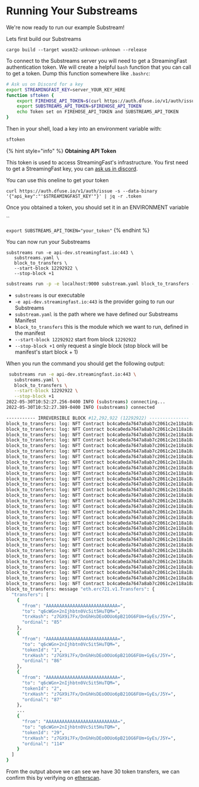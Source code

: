 # Running Your Substreams

We're now ready to run our example Substream!

Lets first build our Substreams

```
cargo build --target wasm32-unknown-unknown --release
```

To connect to the Substreams server you will need to get a StreamingFast authentication token. We will create a helpful `bash` function that you can call to get a token. Dump this function somewhere like `.bashrc`:

```bash
# Ask us on Discord for a key
export STREAMINGFAST_KEY=server_YOUR_KEY_HERE  
function sftoken {
    export FIREHOSE_API_TOKEN=$(curl https://auth.dfuse.io/v1/auth/issue -s --data-binary '{"api_key":"'$STREAMINGFAST_KEY'"}' | jq -r .token)
	export SUBSTREAMS_API_TOKEN=$FIREHOSE_API_TOKEN
    echo Token set on FIREHOSE_API_TOKEN and SUBSTREAMS_API_TOKEN
}
```

Then in your shell, load a key into an environment variable with:

```bash
sftoken
```

{% hint style="info" %}
**Obtaining API Token**

This token is used to access StreamingFast's infrastructure. You first need to get a StreamingFast key, you can [ask us in discord](https://discord.gg/jZwqxJAvRs).

You can use this oneline to get your token



`curl https://auth.dfuse.io/v1/auth/issue -s --data-binary '{"api_key":"'$STREAMINGFAST_KEY'"}' | jq -r .token`



Once you obtained a token, you should set it in an ENVIRONMENT variable

``

`export SUBSTREAMS_API_TOKEN="your_token"`
{% endhint %}

You can now run your Substreams

```
substreams run -e api-dev.streamingfast.io:443 \
   substreams.yaml \
   block_to_transfers \
   --start-block 12292922 \
   --stop-block +1
```

```bash
substreams run -p -e localhost:9000 substream.yaml block_to_transfers --start-block 12370550 --stop-block +1Let's break down everything happening above.
```

* `substreams` is our executable
* `-e api-dev.streamingfast.io:443` is the provider going to run our Substreams
* `substream.yaml` is the path where we have defined our Substreams Manifest
* `block_to_transfers` this is the module which we want to run, defined in the manifest
* `--start-block 12292922` start from block `12292922`
* `--stop-block +1` only request a single block (stop block will be manifest's start block + 1)

When you run the command you should get the following output:

```bash
 substreams run -e api-dev.streamingfast.io:443 \
   substreams.yaml \
   block_to_transfers \
   --start-block 12292922 \
   --stop-block +1
2022-05-30T10:52:27.256-0400 INFO (substreams) connecting...
2022-05-30T10:52:27.389-0400 INFO (substreams) connected

----------- IRREVERSIBLE BLOCK #12,292,922 (12292922) ---------------
block_to_transfers: log: NFT Contract bc4ca0eda7647a8ab7c2061c2e118a18a936f13d invoked
block_to_transfers: log: NFT Contract bc4ca0eda7647a8ab7c2061c2e118a18a936f13d invoked
block_to_transfers: log: NFT Contract bc4ca0eda7647a8ab7c2061c2e118a18a936f13d invoked
block_to_transfers: log: NFT Contract bc4ca0eda7647a8ab7c2061c2e118a18a936f13d invoked
block_to_transfers: log: NFT Contract bc4ca0eda7647a8ab7c2061c2e118a18a936f13d invoked
block_to_transfers: log: NFT Contract bc4ca0eda7647a8ab7c2061c2e118a18a936f13d invoked
block_to_transfers: log: NFT Contract bc4ca0eda7647a8ab7c2061c2e118a18a936f13d invoked
block_to_transfers: log: NFT Contract bc4ca0eda7647a8ab7c2061c2e118a18a936f13d invoked
block_to_transfers: log: NFT Contract bc4ca0eda7647a8ab7c2061c2e118a18a936f13d invoked
block_to_transfers: log: NFT Contract bc4ca0eda7647a8ab7c2061c2e118a18a936f13d invoked
block_to_transfers: log: NFT Contract bc4ca0eda7647a8ab7c2061c2e118a18a936f13d invoked
block_to_transfers: log: NFT Contract bc4ca0eda7647a8ab7c2061c2e118a18a936f13d invoked
block_to_transfers: log: NFT Contract bc4ca0eda7647a8ab7c2061c2e118a18a936f13d invoked
block_to_transfers: log: NFT Contract bc4ca0eda7647a8ab7c2061c2e118a18a936f13d invoked
block_to_transfers: log: NFT Contract bc4ca0eda7647a8ab7c2061c2e118a18a936f13d invoked
block_to_transfers: log: NFT Contract bc4ca0eda7647a8ab7c2061c2e118a18a936f13d invoked
block_to_transfers: log: NFT Contract bc4ca0eda7647a8ab7c2061c2e118a18a936f13d invoked
block_to_transfers: log: NFT Contract bc4ca0eda7647a8ab7c2061c2e118a18a936f13d invoked
block_to_transfers: log: NFT Contract bc4ca0eda7647a8ab7c2061c2e118a18a936f13d invoked
block_to_transfers: log: NFT Contract bc4ca0eda7647a8ab7c2061c2e118a18a936f13d invoked
block_to_transfers: log: NFT Contract bc4ca0eda7647a8ab7c2061c2e118a18a936f13d invoked
block_to_transfers: log: NFT Contract bc4ca0eda7647a8ab7c2061c2e118a18a936f13d invoked
block_to_transfers: log: NFT Contract bc4ca0eda7647a8ab7c2061c2e118a18a936f13d invoked
block_to_transfers: log: NFT Contract bc4ca0eda7647a8ab7c2061c2e118a18a936f13d invoked
block_to_transfers: log: NFT Contract bc4ca0eda7647a8ab7c2061c2e118a18a936f13d invoked
block_to_transfers: log: NFT Contract bc4ca0eda7647a8ab7c2061c2e118a18a936f13d invoked
block_to_transfers: log: NFT Contract bc4ca0eda7647a8ab7c2061c2e118a18a936f13d invoked
block_to_transfers: log: NFT Contract bc4ca0eda7647a8ab7c2061c2e118a18a936f13d invoked
block_to_transfers: log: NFT Contract bc4ca0eda7647a8ab7c2061c2e118a18a936f13d invoked
block_to_transfers: log: NFT Contract bc4ca0eda7647a8ab7c2061c2e118a18a936f13d invoked
block_to_transfers: message "eth.erc721.v1.Transfers": {
  "transfers": [
    {
      "from": "AAAAAAAAAAAAAAAAAAAAAAAAAAA=",
      "to": "q6cWGn+2nIjhbtn0Vc5it5HuTQM=",
      "trxHash": "z7GX9i7Fx/DnGhHsDEoOOUo6pB21OG6FUm+GyEs/J5Y=",
      "ordinal": "85"
    },
    {
      "from": "AAAAAAAAAAAAAAAAAAAAAAAAAAA=",
      "to": "q6cWGn+2nIjhbtn0Vc5it5HuTQM=",
      "tokenId": "1",
      "trxHash": "z7GX9i7Fx/DnGhHsDEoOOUo6pB21OG6FUm+GyEs/J5Y=",
      "ordinal": "86"
    },
    {
      "from": "AAAAAAAAAAAAAAAAAAAAAAAAAAA=",
      "to": "q6cWGn+2nIjhbtn0Vc5it5HuTQM=",
      "tokenId": "2",
      "trxHash": "z7GX9i7Fx/DnGhHsDEoOOUo6pB21OG6FUm+GyEs/J5Y=",
      "ordinal": "87"
    },
    ...
    {
      "from": "AAAAAAAAAAAAAAAAAAAAAAAAAAA=",
      "to": "q6cWGn+2nIjhbtn0Vc5it5HuTQM=",
      "tokenId": "29",
      "trxHash": "z7GX9i7Fx/DnGhHsDEoOOUo6pB21OG6FUm+GyEs/J5Y=",
      "ordinal": "114"
    }
  ]
}
```

From the output above we can see we have 30 token transfers, we can confirm this by verifying on [etherscan](https://etherscan.io/tx/0xcfb197f62ec5c7f0e71a11ec0c4a0e394a3aa41db5386e85526f86c84b3f2796).
